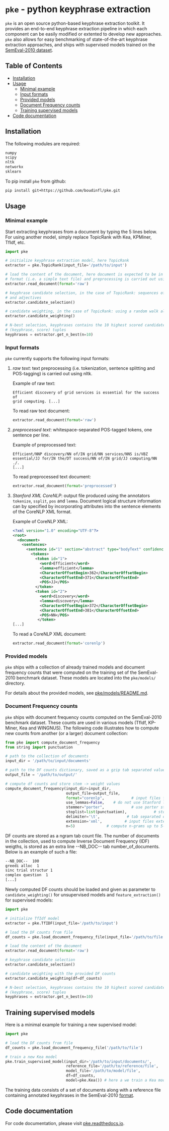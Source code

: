 # `pke` - python keyphrase extraction

`pke` is an open source python-based keyphrase extraction toolkit. It provides
an end-to-end keyphrase extraction pipeline in which each component can be
easily modified or extented to develop new approaches. `pke` also allows for 
easy benchmarking of state-of-the-art keyphrase extraction approaches, and 
ships with supervised models trained on the
[SemEval-2010 dataset](http://aclweb.org/anthology/S10-1004).

## Table of Contents

* [Installation](#installation)
* [Usage](#usage)
  - [Minimal example](#minimal-example)
  - [Input formats](#input-formats)
  - [Provided models](#provided-models)
  - [Document Frequency counts](#document-frequency-counts)
  - [Training supervised models](#training-supervised-models)
* [Code documentation](#code-documentation)

## Installation

The following modules are required:

```bash
numpy
scipy
nltk
networkx
sklearn
```

To pip install `pke` from github:

```bash
pip install git+https://github.com/boudinfl/pke.git
```

## Usage

### Minimal example

Start extracting keyphrases from a document by typing the 5 lines below. For
using another model, simply replace TopicRank with Kea, KPMiner, TfIdf,
etc. 

```python
import pke

# initialize keyphrase extraction model, here TopicRank
extractor = pke.TopicRank(input_file='/path/to/input')

# load the content of the document, here document is expected to be in raw
# format (i.e. a simple text file) and preprocessing is carried out using nltk
extractor.read_document(format='raw')

# keyphrase candidate selection, in the case of TopicRank: sequences of nouns
# and adjectives
extractor.candidate_selection()

# candidate weighting, in the case of TopicRank: using a random walk algorithm
extractor.candidate_weighting()

# N-best selection, keyphrases contains the 10 highest scored candidates as
# (keyphrase, score) tuples
keyphrases = extractor.get_n_best(n=10)
```

### Input formats

`pke` currently supports the following input formats:

1. *raw text*: text preprocessing (i.e. tokenization, sentence splitting and 
   POS-tagging) is carried out using nltk. 

   Example of raw text:

   ```
   Efficient discovery of grid services is essential for the success of
   grid computing. [...]
   ```

   To read raw text document:

   ```python
   extractor.read_document(format='raw')
   ```

2. *preprocessed text*: whitespace-separated POS-tagged tokens, one sentence per
   line.

   Example of preprocessed text:

   ```
   Efficient/NNP discovery/NN of/IN grid/NN services/NNS is/VBZ essential/JJ for/IN the/DT success/NN of/IN grid/JJ computing/NN ./.
   [...]
   ```

   To read preprocessed text document:

   ```python
   extractor.read_document(format='preprocessed')
   ```

3. *Stanford XML CoreNLP*: output file produced using the annotators `tokenize`,
   `ssplit`, `pos` and `lemma`. Document logical structure information can by
   specified by incorporating attributes into the sentence elements of the
   CoreNLP XML format.

   Example of CoreNLP XML:

   ```xml
   <?xml version="1.0" encoding="UTF-8"?>
   <root>
     <document>
       <sentences>
         <sentence id="1" section="abstract" type="bodyText" confidence="0.925">
           <tokens>
             <token id="1">
               <word>Efficient</word>
               <lemma>efficient</lemma>
               <CharacterOffsetBegin>362</CharacterOffsetBegin>
               <CharacterOffsetEnd>371</CharacterOffsetEnd>
               <POS>JJ</POS>
             </token>
             <token id="2">
               <word>discovery</word>
               <lemma>discovery</lemma>
               <CharacterOffsetBegin>372</CharacterOffsetBegin>
               <CharacterOffsetEnd>381</CharacterOffsetEnd>
               <POS>NN</POS>
              </token>
   [...]
   ```

   To read a CoreNLP XML document:

   ```python
   extractor.read_document(format='corenlp')
   ```

### Provided models

`pke` ships with a collection of already trained models and document frequency
counts that were computed on the training set of the SemEval-2010 benchmark
dataset. These models are located into the `pke/models/` directory.

For details about the provided models, see [pke/models/README.md](pke/models/README.md).

### Document Frequency counts

`pke` ships with document frequency counts computed on the SemEval-2010
benchmark dataset. These counts are used in various models (TfIdf, KP-Miner,
Kea and WINGNUS). The following code illustrates how to compute new counts
from another (or a larger) document collection:

```python
from pke import compute_document_frequency
from string import punctuation

# path to the collection of documents
input_dir = '/path/to/input/documents'

# path to the DF counts dictionary, saved as a gzip tab separated values
output_file = '/path/to/output/'

# compute df counts and store stem -> weight values
compute_document_frequency(input_dir=input_dir,
                           output_file=output_file,
                           format="corenlp",            # input files format
                           use_lemmas=False,    # do not use Stanford lemmas
                           stemmer="porter",            # use porter stemmer
                           stoplist=list(punctuation),            # stoplist
                           delimiter='\t',            # tab separated output
                           extension='xml',          # input files extension
                           n=5)              # compute n-grams up to 5-grams
```

DF counts are stored as a ngram tab count file. The number of documents in the
collection, used to compute Inverse Document Frequency (IDF) weigths, is stored
as an extra line --NB_DOC-- tab number_of_documents. Below is an example of such
a file:

```bash
--NB_DOC--  100
greedi alloc  1
sinc trial structur 1
complex question  1
[...]
```

Newly computed DF counts should be loaded and given as parameter to 
`candidate_weighting()` for unsupervised models and `feature_extraction()` for
supervised models:

```python
import pke

# initialize TfIdf model
extractor = pke.TfIDF(input_file='/path/to/input')

# load the DF counts from file
df_counts = pke.load_document_frequency_file(input_file='/path/to/file')

# load the content of the document
extractor.read_document(format='raw')

# keyphrase candidate selection
extractor.candidate_selection()

# candidate weighting with the provided DF counts
extractor.candidate_weighting(df=df_counts)

# N-best selection, keyphrases contains the 10 highest scored candidates as
# (keyphrase, score) tuples
keyphrases = extractor.get_n_best(n=10)
```

## Training supervised models

Here is a minimal example for training a new supervised model:

```python
import pke

# load the DF counts from file
df_counts = pke.load_document_frequency_file('/path/to/file')

# train a new Kea model
pke.train_supervised_model(input_dir='/path/to/input/documents/',
                           reference_file='/path/to/reference/file',
                           model_file='/path/to/model/file',
                           df=df_counts,
                           model=pke.Kea()) # here a we train a Kea model
```

The training data consists of a set of documents along with a reference file
containing annotated keyphrases in the SemEval-2010 [format](http://docs.google.com/Doc?id=ddshp584_46gqkkjng4).

## Code documentation

For code documentation, please visit [pke.readthedocs.io](http://pke.rtfd.io>).
